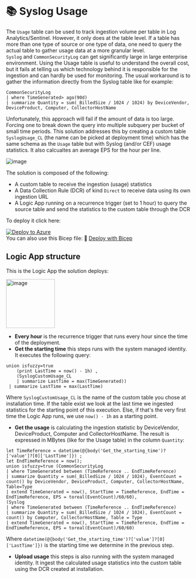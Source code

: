 # 📚 Syslog Usage

The `Usage` table can be used to track ingestion volume per table in Log Analytics/Sentinel. However, it only does at the table level. If a table has more than one type of source or one type of data, one need to query the actual table to gather usage data at a more granular level.    
`Syslog` and `CommonSecurityLog` can get significantly large in large enterprise environment.  Using the Usage table is useful to understand the overall cost, but it fails at telling us which technology behind it is responsible for the ingestion and can hardly be used for monitoring.
The usual workaround is to gather the information directly from the Syslog table like for example:

```kql
CommonSecurityLog
| where TimeGenerated> ago(90d)
| summarize Quantity = sum(_BilledSize / 1024 / 1024) by DeviceVendor, DeviceProduct, Computer, CollectorHostName
```

Unfortunately, this approach will fail if the amount of data is too large. Forcing one to break down the query into multiple subquery per bucket of small time periods. This solution addresses this by creating a custom table `SyslogUsage_CL` (the name can be picked at deployment time) which has the same schema as the `Usage` table but with Syslog (and/or CEF) usage statistics. It also calcualtes an average EPS for the hour per line.

![image](https://github.com/user-attachments/assets/8cd194de-ec52-4495-bc00-fb584b99695b)

The solution is composed of the following:
- A custom table to receive the ingestion (usage) statistics
- A Data Collection Rule (DCR) of kind `Direct` to receive data using its own ingestion URL 
- A Logic App running on a recurrence trigger (set to 1 hour) to query the source table and send the statistics to the custom table through the DCR

To deploy it click here:

[![Deploy to Azure](https://aka.ms/deploytoazurebutton)](https://portal.azure.com/#create/Microsoft.Template/uri/https%3A%2F%2Fraw.githubusercontent.com%2Fpiaudonn%2FSyslogUsage%2Frefs%2Fheads%2Fmain%2Fdeploy%2Fsyslogusage.json)   
You can also use this Bicep file: 💪 [Deploy with Bicep](https://portal.azure.com/#create/Microsoft.Template/uri/https%3A%2F%2Fraw.githubusercontent.com%2Fpiaudonn%2FSyslogUsage%2Frefs%2Fheads%2Fmain%2Fdeploy%2Fsyslogusage.bicep)


## Logic App structure

This is the Logic App the solution deploys:

<img width="133" alt="image" src="https://github.com/user-attachments/assets/712b2f90-1757-4dee-b045-e16ed318b933" />

- **Every hour** is the recurrence trigger that runs every hour since the time of the deployment.
- **Get the starting time** this steps runs with the system managed identity. It executes the following query:
```kql
union isfuzzy=true
    (print LastTime = now() - 1h) ,
    (SyslogCustomUsage_CL
    | summarize LastTime = max(TimeGenerated))
 | summarize LastTime = max(LastTime)
```
Where `SyslogCustomUsage_CL` is the name of the custom table you chose at installation time. If the table exist we look at the last time we ingested statistics for the starting point of this execution. Else, if that's the very first time the Logic App runs, we use `now() - 1h` as a starting point. 
- **Get the usage** is calculating the ingestion statistic by DeviceVendor, DeviceProduct, Computer and CollectorHostName. The result is expressed in MBytes (like for the Usage table) in the column `Quantity`:
 ```kql
let TimeReference = datetime(@{body('Get_the_starting_time')?['value']?[0]['LastTime']}) ;
let EndTimeReference = now(); 
union isfuzzy=true (CommonSecurityLog
| where TimeGenerated between (TimeReference .. EndTimeReference)
| summarize Quantity = sum(_BilledSize / 1024 / 1024), EventCount = count() by DeviceVendor, DeviceProduct, Computer, CollectorHostName, Table=Type
| extend TimeGenerated = now(), StartTime = TimeReference, EndTime = EndTimeReference, EPS = toreal(EventCount)/60/60),
(Syslog
| where TimeGenerated between (TimeReference .. EndTimeReference)
| summarize Quantity = sum(_BilledSize / 1024 / 1024), EventCount = count() by Computer, CollectorHostName, Table = Type
| extend TimeGenerated = now(), StartTime = TimeReference, EndTime = EndTimeReference, EPS = toreal(EventCount)/60/60)
```
Where `datetime(@{body('Get_the_starting_time')?['value']?[0]['LastTime']})` is the starting time we determine in the previous step.
- **Upload usage** this steps is also running with the system managed identity. It ingest the calculated usage statistics into the custom table using the DCR created at installation.


